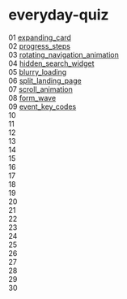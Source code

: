 # everyday-quiz
01 [expanding_card](https://github.com/floraSimpleDev/everyday-quiz/tree/main/expanding_card)<br>
02 [progress_steps](https://github.com/floraSimpleDev/everyday-quiz/tree/main/progress_steps)<br>
03 [rotating_navigation_animation](https://github.com/floraSimpleDev/everyday-quiz/tree/main/rotating_navigation_animation)<br>
04 [hidden_search_widget](https://github.com/floraSimpleDev/everyday-quiz/tree/main/hidden_search_widget)<br>
05 [blurry_loading](https://github.com/floraSimpleDev/everyday-quiz/tree/main/blurry_loading)<br>
06 [split_landing_page](https://github.com/floraSimpleDev/everyday-quiz/tree/main/split_landing_page)<br>
07 [scroll_animation](https://github.com/floraSimpleDev/everyday-quiz/tree/main/scroll_animation)<br>
08 [form_wave](https://github.com/floraSimpleDev/everyday-quiz/tree/main/form_wave)<br>
09 [event_key_codes](https://github.com/floraSimpleDev/everyday-quiz/tree/main/event_key_codes)<br>
10 []()<br>
11 []()<br>
12 []()<br>
13 []()<br>
14 []()<br>
15 []()<br>
16 []()<br>
17 []()<br>
18 []()<br>
19 []()<br>
20 []()<br>
21 []()<br>
22 []()<br>
23 []()<br>
24 []()<br>
25 []()<br>
26 []()<br>
27 []()<br>
28 []()<br>
29 []()<br>
30 []()<br>

